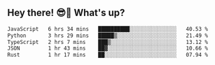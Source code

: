 ## Hey there! 😎👋 What's up?

<!--START_SECTION:waka-->

```txt
JavaScript   6 hrs 34 mins   ██████████░░░░░░░░░░░░░░░   40.53 %
Python       3 hrs 29 mins   █████▒░░░░░░░░░░░░░░░░░░░   21.49 %
TypeScript   2 hrs 7 mins    ███▒░░░░░░░░░░░░░░░░░░░░░   13.12 %
JSON         1 hr 43 mins    ██▓░░░░░░░░░░░░░░░░░░░░░░   10.66 %
Rust         1 hr 17 mins    ██░░░░░░░░░░░░░░░░░░░░░░░   07.94 %
```

<!--END_SECTION:waka-->

